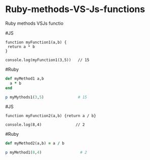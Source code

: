 # Ruby-methods-VS-Js-functions
Ruby methods VSJs functio

#JS
```node
function myFunction1(a,b) {
 return a * b
}

console.log(myFunction1(3,5))   // 15
```
#Ruby
```ruby
def myMethod1 a,b
  a * b
end

p myMythods1(3,5)               # 15
```

#JS
```node
function myFunction2(a,b) {return a / b}

console.log(8,4)               // 2
```

#Ruby
```ruby
def myMethod2(a,b) = a / b

p myMethod1(8,4)                 # 2
```
